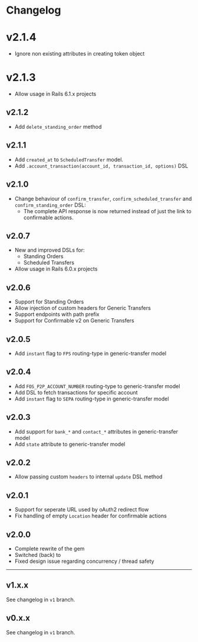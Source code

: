 # Changelog

# v2.1.4

* Ignore non existing attributes in creating token object

# v2.1.3

* Allow usage in Rails 6.1.x projects

## v2.1.2

* Add `delete_standing_order` method

## v2.1.1

* Add `created_at` to `ScheduledTransfer` model.
* Add `.account_transaction(account_id, transaction_id, options)` DSL

## v2.1.0

* Change behaviour of `confirm_transfer`, `confirm_scheduled_transfer` and `confirm_standing_order` DSL:
  * The complete API response is now returned instead of just the link to confirmable actions.

## v2.0.7

* New and improved DSLs for:
  * Standing Orders
  * Scheduled Transfers
* Allow usage in Rails 6.0.x projects

## v2.0.6

* Support for Standing Orders
* Allow injection of custom headers for Generic Transfers
* Support endpoints with path prefix
* Support for Confirmable v2 on Generic Transfers

## v2.0.5

* Add `instant` flag to `FPS` routing-type in generic-transfer model

## v2.0.4

* Add `FOS_P2P_ACCOUNT_NUMBER` routing-type to generic-transfer model
* Add DSL to fetch transactions for specific account
* Add `instant` flag to `SEPA` routing-type in generic-transfer model

## v2.0.3

* Add support for `bank_*` and `contact_*` attributes in generic-transfer model
* Add `state` attribute to generic-transfer model

## v2.0.2

* Allow passing custom `headers` to internal `update` DSL method

## v2.0.1

* Support for seperate URL used by oAuth2 redirect flow
* Fix handling of empty `Location` header for confirmable actions

## v2.0.0

* Complete rewrite of the gem
* Switched (back) to
* Fixed design issue regarding concurrency / thread safety

---

## v1.x.x

See changelog in `v1` branch.

## v0.x.x

See changelog in `v1` branch.
